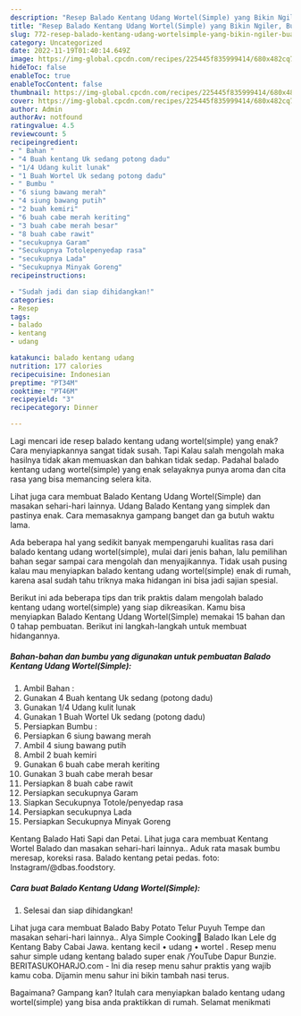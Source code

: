 ```yaml
---
description: "Resep Balado Kentang Udang Wortel(Simple) yang Bikin Ngiler, Buat Buka Puasa}"
title: "Resep Balado Kentang Udang Wortel(Simple) yang Bikin Ngiler, Buat Buka Puasa}"
slug: 772-resep-balado-kentang-udang-wortelsimple-yang-bikin-ngiler-buat-buka-puasa
category: Uncategorized
date: 2022-11-19T01:40:14.649Z
image: https://img-global.cpcdn.com/recipes/225445f835999414/680x482cq70/balado-kentang-udang-wortelsimple-foto-resep-utama.jpg
hideToc: false
enableToc: true
enableTocContent: false
thumbnail: https://img-global.cpcdn.com/recipes/225445f835999414/680x482cq70/balado-kentang-udang-wortelsimple-foto-resep-utama.jpg
cover: https://img-global.cpcdn.com/recipes/225445f835999414/680x482cq70/balado-kentang-udang-wortelsimple-foto-resep-utama.jpg
author: Admin
authorAv: notfound
ratingvalue: 4.5
reviewcount: 5
recipeingredient:
- " Bahan "
- "4 Buah kentang Uk sedang potong dadu"
- "1/4 Udang kulit lunak"
- "1 Buah Wortel Uk sedang potong dadu"
- " Bumbu "
- "6 siung bawang merah"
- "4 siung bawang putih"
- "2 buah kemiri"
- "6 buah cabe merah keriting"
- "3 buah cabe merah besar"
- "8 buah cabe rawit"
- "secukupnya Garam"
- "Secukupnya Totolepenyedap rasa"
- "secukupnya Lada"
- "Secukupnya Minyak Goreng"
recipeinstructions:

- "Sudah jadi dan siap dihidangkan!"
categories:
- Resep
tags:
- balado
- kentang
- udang

katakunci: balado kentang udang 
nutrition: 177 calories
recipecuisine: Indonesian
preptime: "PT34M"
cooktime: "PT46M"
recipeyield: "3"
recipecategory: Dinner

---
```



Lagi mencari ide resep balado kentang udang wortel(simple) yang enak? Cara menyiapkannya sangat tidak susah. Tapi Kalau salah mengolah maka hasilnya tidak akan memuaskan dan bahkan tidak sedap. Padahal balado kentang udang wortel(simple) yang enak selayaknya punya aroma dan cita rasa yang bisa memancing selera kita.


Lihat juga cara membuat Balado Kentang Udang Wortel(Simple) dan masakan sehari-hari lainnya. Udang Balado Kentang yang simplek dan pastinya enak. Cara memasaknya gampang banget dan ga butuh waktu lama.

Ada beberapa hal yang sedikit banyak mempengaruhi kualitas rasa dari balado kentang udang wortel(simple), mulai dari jenis bahan, lalu pemilihan bahan segar sampai cara mengolah dan menyajikannya. Tidak usah pusing kalau mau menyiapkan balado kentang udang wortel(simple) enak di rumah, karena asal sudah tahu triknya maka hidangan ini bisa jadi sajian spesial.


Berikut ini ada beberapa tips dan trik praktis dalam mengolah balado kentang udang wortel(simple) yang siap dikreasikan. Kamu bisa menyiapkan Balado Kentang Udang Wortel(Simple) memakai 15 bahan dan 0 tahap pembuatan. Berikut ini langkah-langkah untuk membuat hidangannya.

<!--inarticleads1-->

##### Bahan-bahan dan bumbu yang digunakan untuk pembuatan Balado Kentang Udang Wortel(Simple):

1. Ambil  Bahan :
1. Gunakan 4 Buah kentang Uk sedang (potong dadu)
1. Gunakan 1/4 Udang kulit lunak
1. Gunakan 1 Buah Wortel Uk sedang (potong dadu)
1. Persiapkan  Bumbu :
1. Persiapkan 6 siung bawang merah
1. Ambil 4 siung bawang putih
1. Ambil 2 buah kemiri
1. Gunakan 6 buah cabe merah keriting
1. Gunakan 3 buah cabe merah besar
1. Persiapkan 8 buah cabe rawit
1. Persiapkan secukupnya Garam
1. Siapkan Secukupnya Totole/penyedap rasa
1. Persiapkan secukupnya Lada
1. Persiapkan Secukupnya Minyak Goreng


Kentang Balado Hati Sapi dan Petai. Lihat juga cara membuat Kentang Wortel Balado dan masakan sehari-hari lainnya.. Aduk rata masak bumbu meresap, koreksi rasa. Balado kentang petai pedas. foto: Instagram/@dbas.foodstory. 

<!--inarticleads2-->

##### Cara buat Balado Kentang Udang Wortel(Simple):


1. Selesai dan siap dihidangkan!

Lihat juga cara membuat Balado Baby Potato Telur Puyuh Tempe dan masakan sehari-hari lainnya.. Alya Simple Cooking🍳 Balado Ikan Lele dg Kentang Baby Cabai Jawa. kentang kecil • udang • wortel . Resep menu sahur simple udang kentang balado super enak /YouTube Dapur Bunzie. BERITASUKOHARJO.com - Ini dia resep menu sahur praktis yang wajib kamu coba. Dijamin menu sahur ini bikin tambah nasi terus. 

Bagaimana? Gampang kan? Itulah cara menyiapkan balado kentang udang wortel(simple) yang bisa anda praktikkan di rumah. Selamat menikmati
